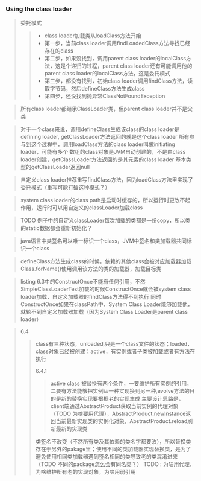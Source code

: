 ### Using the class loader

> 委托模式
>> * class loader加载类从loadClass方法开始
>> * 第一步，当前class loader调用findLoadedClass方法寻找已经存在的class
>> * 第二步，如果没找到，调用parent class loader的localClass方法，这是个递归的过程，parent class loader还有可能调用他的parent class loader的localClass方法，这是委托模式
>> * 第三步，都没有找到，初始class loader调用findClass方法，读取字节码，然后defineClass方法生成class
>> * 第四步，还没找到抛异常ClassNotFoundException

> 所有class loader都继承ClassLoader类，但parent class loader并不是父类

> 对于一个class来说，调用defineClass生成该class的class loader是defining loader, getClassLoader方法返回的就是这个class loader
> 所有参与到这个过程中，调用loadClass方法的class loader叫做initiating loader，可能有多个
> 数组的class对象是JVM自动创建的，不是由class loader创建，getClassLoader方法返回的是其元素的class loader
> 基本类型的getClassLoader返回null 

> 自定义class loader推荐重写findClass方法，因为loadClass方法里实现了委托模式（重写可能打破这种模式？）

> system class loader的class path是启动时缓存的，所以运行时更改不起作用，运行时可以用自定义的classLoader加载class

> TODO 例子中的自定义classLoader每次加载的类都是一份copy，所以类的static数据都会重新初始化？

> java语言中类签名可以唯一标识一个class，JVM中签名和类加载器共同标识一个class

> defineClass方法生成class的时候，依赖的其他class会被对应加载器加载
> Class.forName()使用调用该方法的类的加载器，加载目标类

> listing 6.3中的ConstructOnce不能有任何引用，不然SimpleClassLoaderTest加载的时候ConstructOnce就会被system class loader加载，自定义加载器的findClass方法得不到执行
> 同时ConstructOnce如果在classPath中，System Class Loader能够加载他，就轮不到自定义加载器加载（因为System Class Loader是parent class loader）

> 6.4
>> class有三种状态，unloaded,只是一个class文件的状态；loaded，class对象已经被创建；active，有实例或者子类被加载或者有方法在执行
>> 
>> 6.4.1
>>> active class 被替换有两个条件，一要维护所有实例的引用，二要有方法能够把实例从一种实现换到另一种,evolve方法的目的是新的替换实现要根据老的实现生成
>>> 主要设计思路是，client端通过AbstractProduct获取当前实例的代理对象（TODO 为啥要用代理），AbstractProduct.newInstance返回当前最新实现类的实例化对象，AbstractProduct.reload刷新最新的实现类
>>
>> 类签名不改变（不然所有类及其依赖的类名字都要改），所以替换类存在于另外的pakage里；使用不同的类加载器实现替换类，是为了避免使用相同类加载器遇到签名相同的类导致老的类混淆进来（TODO 不同的package怎么会有同名类？）
>> TODO : 为啥用代理，为啥维护所有老的实现对象，为啥用弱引用
